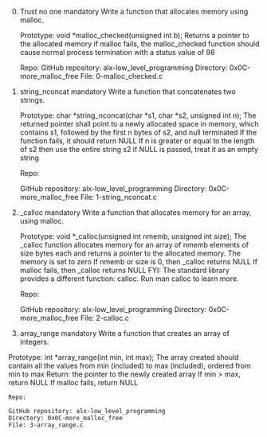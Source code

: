 0. Trust no one
mandatory
Write a function that allocates memory using malloc.

    Prototype: void *malloc_checked(unsigned int b);
    Returns a pointer to the allocated memory
    if malloc fails, the malloc_checked function should cause normal process termination with a status value of 98
        
    Repo:
        GitHub repository: alx-low_level_programming
        Directory: 0x0C-more_malloc_free
        File: 0-malloc_checked.c
        

1. string_nconcat
mandatory
Write a function that concatenates two strings.

    Prototype: char *string_nconcat(char *s1, char *s2, unsigned int n);
    The returned pointer shall point to a newly allocated space in memory, which contains s1, followed by the first n bytes of s2, and null terminated
    If the function fails, it should return NULL
    If n is greater or equal to the length of s2 then use the entire string s2
    if NULL is passed, treat it as an empty string

    Repo:

    GitHub repository: alx-low_level_programming
    Directory: 0x0C-more_malloc_free
    File: 1-string_nconcat.c


2. _calloc
mandatory
Write a function that allocates memory for an array, using malloc.

    Prototype: void *_calloc(unsigned int nmemb, unsigned int size);
    The _calloc function allocates memory for an array of nmemb elements of size bytes each and returns a pointer to the allocated memory.
    The memory is set to zero
    If nmemb or size is 0, then _calloc returns NULL
    If malloc fails, then _calloc returns NULL
    FYI: The standard library provides a different function: calloc. Run man calloc to learn more.

    Repo:

    GitHub repository: alx-low_level_programming
    Directory: 0x0C-more_malloc_free
    File: 2-calloc.c



3. array_range
mandatory
Write a function that creates an array of integers.

Prototype: int *array_range(int min, int max);
The array created should contain all the values from min (included) to max (included), ordered from min to max
Return: the pointer to the newly created array
If min > max, return NULL
If malloc fails, return NULL


    Repo:

    GitHub repository: alx-low_level_programming
    Directory: 0x0C-more_malloc_free
    File: 3-array_range.c